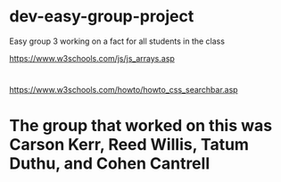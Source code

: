 # dev-easy-group-project
Easy group 3 working on a fact for all students in the class

https://www.w3schools.com/js/js_arrays.asp
#
https://www.w3schools.com/howto/howto_css_searchbar.asp

# The group that worked on this was Carson Kerr, Reed Willis, Tatum Duthu, and Cohen Cantrell
